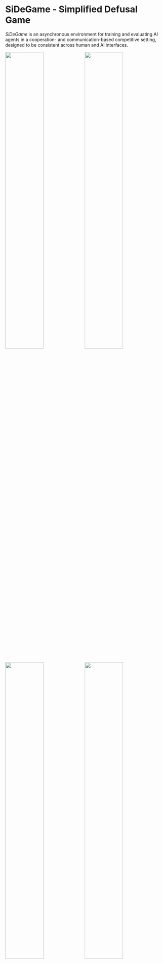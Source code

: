 # SiDeGame - Simplified Defusal Game

*SiDeGame* is an asynchronous environment for training and evaluating AI agents
in a cooperation- and communication-based competitive setting, designed to be
consistent across human and AI interfaces.

<p float="center">
  <img src="user_data/screenshot_000.png" width="49%" />
  <img src="user_data/screenshot_001.png" width="49%" /> 
</p>

<p float="center">
  <img src="user_data/screenshot_002.png" width="49%" />
  <img src="user_data/screenshot_003.png" width="49%" /> 
</p>


## Disclaimer

*SiDeGame* is inspired by
[Counter-Strike: Global Offensive](https://store.steampowered.com/app/730/CounterStrike_Global_Offensive/).

Due to technical limitations of distributed AI training processes,
particularly the restriction of environment simulations to CPU,
*SiDeGame* was created as a kind of a 2D imitation,
but aiming to preserve many of the original characteristics,
resulting in a pseudo-FPS experience with top-down view.

The game rules and balancing values were either obtained through various
sources on the internet, approximated through experimentation, or otherwise changed.
Note that many aspects of the game do not translate well to a 2D setting.
Most obviously, the loss of verticality limits the map pool
and how the world can be perceived.

Some assets from CSGO were retained. For example, an old radar image of `de_cache`
was modified and repurposed as a base for the in-game world, while a subset of
original game sounds was either copied or slightly modified. Additionally,
the positional audio implementation relies on data from
[The FABIAN head-related transfer function data base](http://dx.doi.org/10.14279/depositonce-5718.5).
All other assets, such as icons, sprites, the HUD, etc. were made by me.

Unless explicitly referenced in specific docstrings or notes in development notebooks,
the code is of my own making. Systems, such as positional audio or multiplayer networking,
were based on comments or documents written by Valve or members of online communities,
but did not build on any specific code.


## Installation

Start by downloading or cloning this repository.

If you already have `python` on your system, the packages listed in
`requirements.txt` should have their dependencies met or handled during setup,
but `pysdl2` and `pyaudio` might need some prior attention.


### Dependencies of dependencies

On Linux, you may need to execute the following:

```bash
sudo apt install libsdl2-dev libsdl2-2.0-0
sudo apt install portaudio19-dev
```

Should `pyaudio` fail to install on Windows, you could try installing it from a
[wheel](https://www.lfd.uci.edu/~gohlke/pythonlibs/#pyaudio).

See the project descriptions of [pysdl2](https://pypi.org/project/PySDL2/)
and [pyaudio](https://people.csail.mit.edu/hubert/pyaudio/) for more details.


### Editable install

Afterwards, `sidegame` can be installed (in editable/development mode)
from the `sidegame-py` directory with:

```bash
pip install -e .
```

More streamlined methods of installation may be made available in the future,
e.g. in the form of wheels and/or a PyPI distribution.


## Running

### Human user interface

Assuming that `sidegame-py` is the current working directory,
run this command to establish a game session:

```bash
python run_server.py
```

To connect to it and play, clients should be run from separate terminal tabs/windows
or remote machines (if the network configuration allows it) with the following:

```bash
python run_client.py
```

The matchmaking server and replay client can be launched similarly. Note that
the latter does not require a server to bind to, but rather a pre-recorded
demo (network message history).


#### Parameter configuration

There are multiple ways to override default launch parameters.
The order of priority is as follows:
1. In-terminal argument specification
2. Selected or default sub-configuration in `user_data/config.json`
3. Defaults of the parser in `name-of-script.py`

Editing or adding a sub-configuration to `config.json` should be the most
convenient way to simplify repeated launches in customised settings.
In any case, you can execute `python name-of-script.py --help`
for details on optional arguments.


#### Controls and in-game commands

The controls adhere to the following scheme:

![controls](controls.png)

As a basic measure of organisation, clients are assigned a role, which
determines their privileges, i.e. available in-game commands in a session.
Additionally, there are some local commands, which do not interact with the
server and can be used freely.

0. Local commands:
    - `mouse`: Toggle whether the system mouse cursor is hidden and restricted to the window.
    - `stats`: Print out the summary of statistics if stat tracking is turned on.
    - `exit`: End (own) client process.

1. Spectator commands:
    - `set role ABCDEFGH`: Set role corresponding to an 8-character (hex) key.
    - `set name ABCD`: Change name to a 4-character string (of select characters).

2. Player commands:
    - `set team B`: Move yourself to team (group) `B`, i.e. `T`, `CT`, or `S`.
    - `ping`: Print out the round-trip latencies of all active players in the match.

3. Admin commands:
    - `set team A B`: Move client with ID `A` to team (group) `B`.
    - `start`: Start the match.
    - `stop`: Stop the match.
    - `quit`: End the session, and both server and each connected client process along with it.
    - `dev mode`: Enable buying of items regardless of money, match phase, or distance to the spawn point,
    and prevent incoming damage from affecting health points.
    - `max money`: Set money to its cap value.
    - `rundown`: Run down the timer for the buy or main (plant) phase.


### AI actor interface

Actor implementations can inherit from the `sidegame.game.client.base::SDGLiveClientBase`
class and facilitate interaction with a pre-trained model, remote inference or
optimisation servers, etc.

Examples can be viewed in the form of `sdgai.actor::SDGSimpleActor` and
`sdgai.actor::SDGRemoteActor`. They can be used with `models/pcnet-sl.pth`,
a model trained with imitation learning via `run_supervised.py`,
although highly overfitted and not very useful in practice.


### Notes on performance

At its base resolution (`256x144`), `sidegame` should be able to be rendered
at hundreds of FPS (on average - drops can still occur), which should
make it light enough for AI training setups. In distributed setups,
note that network and device synchronisation also play a role.

For human interfaces, it is expected to be upscaled to higher resolutions,
using the argument `render_scale`. Here are a few scale-to-resolution correspondences:
- `4` -- `1024x576`
- `5` -- `1280x720`
- `6.25` -- `1600x900`
- `7.5` -- `1920x1080`
- `10` -- `2560x1440`

Presently, going above 144FPS is not recommended, because it seems that
resources start to be taken away from the audio streaming thread in the background
(subject to Python's [GIL](https://docs.python.org/3/library/threading.html))
and sounds may become choppy. This does not have to be an issue in AI actors,
because audio processing can be explicitly stepped at the time of rendering.


### Notes on networking

Allowing clients and servers to communicate within your network may require
you to configure the Firewall settings on participating devices, set up
port forwarding, etc.


## More screenshots

<p float="center">
  <img src="user_data/screenshot_004.png" width="49%" />
  <img src="user_data/screenshot_005.png" width="49%" /> 
</p>

<p float="center">
  <img src="user_data/screenshot_006.png" width="49%" />
  <img src="user_data/screenshot_007.png" width="49%" /> 
</p>

<p float="center">
  <img src="user_data/screenshot_008.png" width="49%" />
  <img src="user_data/screenshot_009.png" width="49%" /> 
</p>

<p float="center">
  <img src="user_data/screenshot_010.png" width="49%" />
  <img src="user_data/screenshot_011.png" width="49%" /> 
</p>


## Citation

`sidegame-py` was created in the scope of my [master's thesis](https://plus.si.cobiss.net/opac7/bib/75138819) (in Slovene):

```
@article{Puc_2021,
 title={Online benchmark environment for multi-agent reinforcement learning: Master's thesis},
 author={Puc, Jernej},
 year={2021},
 url={https://repozitorij.uni-lj.si/IzpisGradiva.php?lang=eng&id=129594}}
```

A much shorter [conference paper](https://plus.si.cobiss.net/opac7/bib/86401795) is available in English:

```
@inproceedings{Puc_Sadikov_2021,
 title={SiDeGame: An Online Benchmark Environment for Multi-Agent Reinforcement Learning},
 author={Puc, Jernej and Sadikov, Aleksander},
 booktitle={Slovenian Conference on Artificial Intelligence, Proceedings of the 24th international multiconference: Information Society - IS 2021, volume A},
 publisher={Institute Jožef Stefan},
 editor={Luštrek, Mitja and Gams, Matjaž and Piltaver, Rok},
 ISBN={2630-371X},
 ISSN={2630-371X},
 year={2021},
 month={oct},
 pages={35–38},
 url={http://library.ijs.si/Stacks/Proceedings/InformationSociety/2021/IS2021_Volume_A.pdf}}
```

After a new round of updates and reinforcement learning experiments is concluded,
another paper will be forthcoming.


## Going forward

Despite a year of inactivity, the prospect of revisiting SiDeGame remains.
The following open issues are being addressed in 2023:


#### Gameplay
- Add more maps by modifying the original map for different team sizes:
  1v0 (aim practice), 1v1, 2v2, 3v3, 4v4, 5v5 (existing/original).

#### Optimisation
- Use numba to optimise physics, logic, and drawing wherever possible and beneficial.
- Use asyncIO to prevent client-server communication from blocking the client loop.
- Define a custom warping method to fix the graphical artifacts of visual effects.
- Perform a distance check and line-of-sight masking before drawing visual effects.

#### User interface
- Use asyncIO to prevent window rendering from blocking the client loop.
- Use asyncIO to avoid the need for a separate thread to write to the audio stream.
- Allow the client loop to run regardless of server connection,
  rendering the console/lobby view.

#### Networking
- Add an event to signal the server to handle intended disconnections
  immediately instead of eventually catching a timeout or related errors.
- Keep the state of unexpectedly disconnected clients and allow them to resume from it
  if they manage to reconnect.
- Implement a fused AI client-server that can run several match sessions
  in lockstep (synchronous) mode.

#### Matchmaking
- Add options for the client to update and search through a list of known server IPs.

#### Data extraction
- Add option to produce segmentation maps for every frame.

#### AI agents
- Remove current imitation learning implementation and model.
- Revise the policy and valuator model architectures.
- Revise the RL implementation for the lockstep setting and update the algorithm to PPG
([`discit`](https://github.com/jernejpuc/discit)).
- Pretrain the visual encoder part of the model on frame-segmentation pairs.
- Add trained policy models for each stage of a curriculum of transferring agents
  from smaller to larger maps and team sizes.

#### Presentation
- Record demos of human and AI play and embed uploaded videos on the front page.
